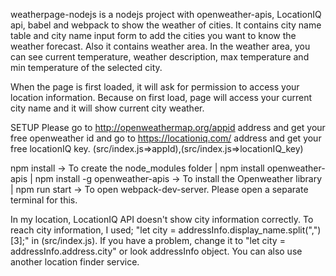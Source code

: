 weatherpage-nodejs is a nodejs project with openweather-apis, LocationIQ api, babel and webpack to show the weather of cities.
It contains city name table and city name input form to add the cities you want to know the weather forecast. Also it contains weather area. 
In the weather area, you can see current temperature, weather description, max temperature and min temperature of the selected city.

When the page is first loaded, it will ask for permission to access your location information. Because on first load, page will access your current city name and it will show current city weather.

SETUP
Please go to http://openweathermap.org/appid address and get your free openweather id and go to https://locationiq.com/ address and get your free locationIQ key. (src/index.js=>appId),(src/index.js=>locationIQ_key)

npm install -> To create the node_modules folder | npm install openweather-apis | npm install -g openweather-apis -> To install the Openweather library | npm run start -> To open webpack-dev-server. Please open a separate terminal for this.

In my location, LocationIQ API doesn't show city information correctly. To reach city information, I used;
"let city = addressInfo.display_name.split(",")[3];" in (src/index.js). If you have a problem, change it to "let city = addressInfo.address.city" or look addressInfo object.
You can also use another location finder service.







